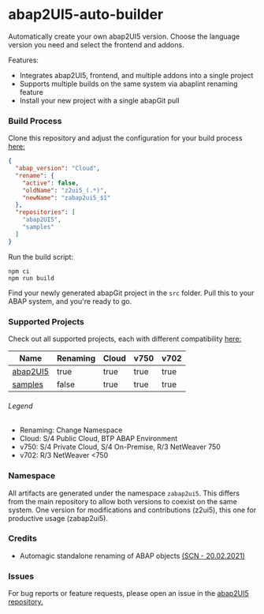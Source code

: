# abap2UI5-auto-builder

Automatically create your own abap2UI5 version. Choose the language version you need and select the frontend and addons.

Features:
* Integrates abap2UI5, frontend, and multiple addons into a single project
* Supports multiple builds on the same system via abaplint renaming feature
* Install your new project with a single abapGit pull

### Build Process
Clone this repository and adjust the configuration for your build process [here:](https://github.com/abap2UI5/builder/blob/main/build.json)
```json
{
  "abap_version": "Cloud",
  "rename": {
    "active": false,
    "oldName": "z2ui5_(.*)",
    "newName": "zabap2ui5_$1"
  },
  "repositories": [
    "abap2UI5",
    "samples"
  ]
}
```
Run the build script:
```
npm ci
npm run build
```
Find your newly generated abapGit project in the `src` folder. Pull this to your ABAP system, and you're ready to go.

### Supported Projects
Check out all supported projects, each with different compatibility [here:](https://github.com/abap2UI5/builder/blob/main/setup/config-repos.jsonc)

| Name      | Renaming | Cloud | v750 | v702 |
|-----------|----------|--------------|-------------|-------------|
| [abap2UI5](https://github.com/abap2UI5/abap2UI5) | true     | true         | true        | true         |
| [samples](https://github.com/abap2UI5/samples)   | false    | true        | true    | true         |

###### Legend
* Renaming: Change Namespace
* Cloud: S/4 Public Cloud, BTP ABAP Environment
* v750: S/4 Private Cloud, S/4 On-Premise, R/3 NetWeaver 750
* v702: R/3 NetWeaver <750

### Namespace
All artifacts are generated under the namespace `zabap2ui5`. This differs from the main repository to allow both versions to coexist on the same system. One version for modifications and contributions (z2ui5), this one for productive usage (zabap2ui5).

### Credits
* Automagic standalone renaming of ABAP objects [(SCN - 20.02.2021)](https://community.sap.com/t5/application-development-blog-posts/automagic-standalone-renaming-of-abap-objects/ba-p/13499851)

### Issues
For bug reports or feature requests, please open an issue in the [abap2UI5 repository.](https://github.com/abap2UI5/abap2UI5/issues)
